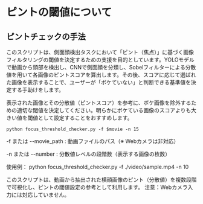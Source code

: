 # ピントの閾値について
## ピントチェックの手法
このスクリプトは、側面顔検出タスクにおいて「ピント（焦点）」に基づく画像フィルタリングの閾値を決定するための支援を目的としています。YOLOモデルで動画から頭部を検出し、CNNで側面顔を分類し、Sobelフィルターによる分散値を用いて各画像のピントスコアを算出します。その後、スコアに応じて選ばれた画像を表示することで、ユーザーが「ボケていない」と判断できる基準値を決定する手助けをします。

表示された画像とその分散値（ピントスコア）を参考に、ボケ画像を除外するための適切な閾値を決定してください。明らかにボケている画像のスコアよりも大きい値を閾値として設定することをおすすめします。

```
python focus_threshold_checker.py -f $movie -n 15
```
-f または --movie_path : 動画ファイルのパス（※ Webカメラは非対応）

-n または --number : 分散値レベルの段階数（表示する画像の枚数）

使用例：
python focus_threshold_checker.py -f ./video/sample.mp4 -n 10

このスクリプトは、動画から抽出された横顔画像のピント（分散値）を複数段階で可視化し、ピントの閾値設定の参考として利用します。
注意：Webカメラ入力には対応していません。